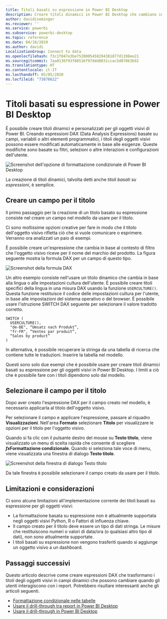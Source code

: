 ```yaml
---
title: Titoli basati su espressione in Power BI Desktop
description: Creare titoli dinamici in Power BI Desktop che cambiano in base a espressioni programmatiche, usando la formattazione condizionale programmatica
author: davidiseminger
ms.reviewer: ''
ms.service: powerbi
ms.subservice: powerbi-desktop
ms.topic: reference
ms.date: 04/10/2019
ms.author: davidi
LocalizationGroup: Connect to data
ms.openlocfilehash: f3c1f047e3be7520005458294381877d1198ee21
ms.sourcegitcommit: 7aa0136f93f88516f97ddd8031ccac5d07863b92
ms.translationtype: HT
ms.contentlocale: it-IT
ms.lasthandoff: 05/05/2020
ms.locfileid: "73878622"
---
```

# <a name="expression-based-titles-in-power-bi-desktop"></a>Titoli basati su espressione in Power BI Desktop

È possibile creare titoli dinamici e personalizzati per gli oggetti visivi di Power BI. Creando espressioni DAX (Data Analysis Expressions) basate su campi, variabili o altri elementi programmatici, i titoli degli oggetti visivi possono essere modificati automaticamente in base alle esigenze. Queste modifiche sono basate su filtri, selezioni o altre interazioni e configurazioni dell'utente.

![Screenshot dell'opzione di formattazione condizionale di Power BI Desktop](media/desktop-conditional-formatting-visual-titles/expression-based-title-01.png)

La creazione di titoli dinamici, talvolta detti anche *titoli basati su espressioni*, è semplice. 

## <a name="create-a-field-for-your-title"></a>Creare un campo per il titolo

Il primo passaggio per la creazione di un titolo basato su espressione consiste nel creare un campo nel modello da usare per il titolo. 

Ci sono moltissime opzioni creative per fare in modo che il titolo dell'oggetto visivo rifletta ciò che si vuole comunicare o esprimere. Verranno ora analizzati un paio di esempi.

È possibile creare un'espressione che cambia in base al contesto di filtro che l'oggetto visivo riceve per il nome del marchio del prodotto. La figura seguente mostra la formula DAX per un campo di questo tipo.

![Screenshot della formula DAX](media/desktop-conditional-formatting-visual-titles/expression-based-title-02.png)

Un altro esempio consiste nell'usare un titolo dinamico che cambia in base alla lingua o alle impostazioni cultura dell'utente. È possibile creare titoli specifici della lingua in una misura DAX usando la funzione `USERCULTURE()`. Questa funzione restituisce il codice delle impostazioni cultura per l'utente, in base alle impostazioni del sistema operativo o del browser. È possibile usare l'istruzione SWITCH DAX seguente per selezionare il valore tradotto corretto. 

```
SWITCH (
  USERCULTURE(),
  "de-DE", “Umsatz nach Produkt”,
  "fr-FR", “Ventes par produit”,
  “Sales by product”
)
```

In alternativa, è possibile recuperare la stringa da una tabella di ricerca che contiene tutte le traduzioni. Inserire la tabella nel modello. 

Questi sono solo due esempi che è possibile usare per creare titoli dinamici basati su espressione per gli oggetti visivi in Power BI Desktop. I limiti a ciò che è possibile fare con i titoli dipendono solo dal modello.


## <a name="select-your-field-for-your-title"></a>Selezionare il campo per il titolo

Dopo aver creato l'espressione DAX per il campo creato nel modello, è necessario applicarla al titolo dell'oggetto visivo.

Per selezionare il campo e applicare l'espressione, passare al riquadro **Visualizzazioni**. Nell'area **Formato** selezionare **Titolo** per visualizzare le opzioni per il titolo per l'oggetto visivo. 

Quando si fa clic con il pulsante destro del mouse su **Testo titolo**, viene visualizzato un menu di scelta rapida che consente di scegliere **<em>fx</em>Formattazione condizionale**. Quando si seleziona tale voce di menu, viene visualizzata una finestra di dialogo **Testo titolo**. 

![Screenshot della finestra di dialogo Testo titolo](media/desktop-conditional-formatting-visual-titles/expression-based-title-02b.png)

Da tale finestra è possibile selezionare il campo creato da usare per il titolo.

## <a name="limitations-and-considerations"></a>Limitazioni e considerazioni

Ci sono alcune limitazioni all'implementazione corrente dei titoli basati su espressione per gli oggetti visivi:

* La formattazione basata su espressione non è attualmente supportata negli oggetti visivi Python, R o Fattori di influenza chiave.
* Il campo creato per il titolo deve essere un tipo di dati stringa. Le misure che restituiscono numeri o valori di data/ora (o qualsiasi altro tipo di dati), non sono attualmente supportate.
* I titoli basati su espressione non vengono trasferiti quando si aggiunge un oggetto visivo a un dashboard.

## <a name="next-steps"></a>Passaggi successivi

Questo articolo descrive come creare espressioni DAX che trasformano i titoli degli oggetti visivi in campi dinamici che possono cambiare quando gli utenti interagiscono con i report. Potrebbero risultare interessanti anche gli articoli seguenti.

* [Formattazione condizionale nelle tabelle](desktop-conditional-table-formatting.md)
* [Usare il drill-through tra report in Power BI Desktop](desktop-cross-report-drill-through.md)
* [Usare il drill-through in Power BI Desktop](desktop-drillthrough.md)
